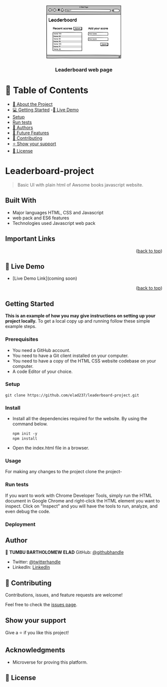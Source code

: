 <a name="readme-top"></a>

<div align="center">

  <img src="leaderboard_wireframe.png" alt="logo" width="240"  height="auto" />
  <br/>

  <h3><b>Leaderboard web page</b></h3>

</div>

# 📗 Table of Contents

- [📖 About the Project](#about-project)
- [💻 Getting Started](#getting-started)
 -[🚀 Live Demo](#live-demo)
- [Setup](#setup)
- [Run tests](#run-tests)
- [👥 Authors](#authors)
- [🔭 Future Features](#future-features)
- [🤝 Contributing](#contributing)
- [⭐️ Show your support](#support)
- [📝 License](#license)

# Leaderboard-project

> Basic UI with plain html of Awsome books javascript website. 

## Built With

- Major languages HTML, CSS and Javascript
- web pack and ES6 features
- Technologies used Javascript web pack

## Important Links
<p align="right">(<a href="#readme-top">back to top</a>)</p>

## 🚀 Live Demo <a name="live-demo"></a>

- [Live Demo Link](coming soon)

<p align="right">(<a href="#readme-top">back to top</a>)</p>

## Getting Started

**This is an example of how you may give instructions on setting up your project locally.**
To get a local copy up and running follow these simple example steps.

### Prerequisites

- You need a GitHub account.
- You need to have a Git client installed on your computer.
- You need to have a copy of the HTML CSS website codebase on your computer.
- A code Editor of your choice.

### Setup

```
git clone https://github.com/elad237/leaderboard-project.git
```

### Install

- Install all the dependencies required for the website. By using the command below.
  ```
  npm init -y
  npm install
  ```
- Open the index.html file in a browser.

### Usage

For making any changes to the project clone the project-

### Run tests

If you want to work with Chrome Developer Tools, simply run the HTML document in Google Chrome and right-click the HTML element you want to inspect. Click on "Inspect" and you will have the tools to run, analyze, and even debug the code.

### Deployment

## Author

👤 **TUMBU BARTHOLOMEW ELAD**
GitHub: [@githubhandle](https://github.com/elad237)
- Twitter: [@twitterhandle](https://twitter.com/Elad59380989)
- LinkedIn: [LinkedIn](https://www.linkedin.com/in/tumbu-elad-896ab2183/)

## 🤝 Contributing

Contributions, issues, and feature requests are welcome!

Feel free to check the [issues page](https://github.com/elad237/leaderboard-project/issues).

## Show your support

Give a ⭐️ if you like this project!

## Acknowledgments

- Microverse for proving this platform.

## 📝 License
